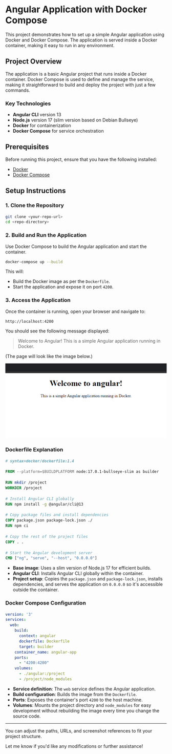 # Angular Application with Docker Compose

This project demonstrates how to set up a simple Angular application using Docker and Docker Compose. The application is served inside a Docker container, making it easy to run in any environment.

## Project Overview

The application is a basic Angular project that runs inside a Docker container. Docker Compose is used to define and manage the service, making it straightforward to build and deploy the project with just a few commands.

### Key Technologies

- **Angular CLI** version 13
- **Node.js** version 17 (slim version based on Debian Bullseye)
- **Docker** for containerization
- **Docker Compose** for service orchestration

## Prerequisites

Before running this project, ensure that you have the following installed:

- [Docker](https://docs.docker.com/get-docker/)
- [Docker Compose](https://docs.docker.com/compose/install/)

## Setup Instructions

### 1. Clone the Repository

```bash
git clone <your-repo-url>
cd <repo-directory>
```

### 2. Build and Run the Application

Use Docker Compose to build the Angular application and start the container.

```bash
docker-compose up --build
```

This will:

- Build the Docker image as per the `Dockerfile`.
- Start the application and expose it on port `4200`.

### 3. Access the Application

Once the container is running, open your browser and navigate to:

```
http://localhost:4200
```

You should see the following message displayed:

> Welcome to Angular! This is a simple Angular application running in Docker.

(The page will look like the image below.)

![Application Screenshot](./sample.png)

### Dockerfile Explanation

```dockerfile
# syntax=docker/dockerfile:1.4

FROM --platform=$BUILDPLATFORM node:17.0.1-bullseye-slim as builder

RUN mkdir /project
WORKDIR /project

# Install Angular CLI globally
RUN npm install -g @angular/cli@13

# Copy package files and install dependencies
COPY package.json package-lock.json ./
RUN npm ci

# Copy the rest of the project files
COPY . .

# Start the Angular development server
CMD ["ng", "serve", "--host", "0.0.0.0"]
```

- **Base image**: Uses a slim version of Node.js 17 for efficient builds.
- **Angular CLI**: Installs Angular CLI globally within the container.
- **Project setup**: Copies the `package.json` and `package-lock.json`, installs dependencies, and serves the application on `0.0.0.0` so it's accessible outside the container.

### Docker Compose Configuration

```yaml
version: '3'
services:
  web:
    build:
      context: angular
      dockerfile: Dockerfile
      target: builder
    container_name: angular-app
    ports:
      - "4200:4200"
    volumes:
      - ./angular:/project
      - /project/node_modules
```

- **Service definition**: The `web` service defines the Angular application.
- **Build configuration**: Builds the image from the `Dockerfile`.
- **Ports**: Exposes the container's port `4200` to the host machine.
- **Volumes**: Mounts the project directory and `node_modules` for easy development without rebuilding the image every time you change the source code.

---

You can adjust the paths, URLs, and screenshot references to fit your project structure.

Let me know if you'd like any modifications or further assistance!